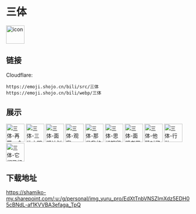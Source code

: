 # 三体
<img src="https://emoji.shojo.cn/bili/src/三体/icon.png" width="50" height="50" alt="icon">

## 链接
Cloudflare:
```
https://emoji.shojo.cn/bili/src/三体
https://emoji.shojo.cn/bili/webp/三体
```
## 展示
<img src="https://emoji.shojo.cn/bili/src/三体/三体-再等一会.png" width="50" height="50" alt="三体-再等一会">
<img src="https://emoji.shojo.cn/bili/src/三体/三体-三体文明.png" width="50" height="50" alt="三体-三体文明">
<img src="https://emoji.shojo.cn/bili/src/三体/三体-面壁计划开启.png" width="50" height="50" alt="三体-面壁计划开启">
<img src="https://emoji.shojo.cn/bili/src/三体/三体-观察.png" width="50" height="50" alt="三体-观察">
<img src="https://emoji.shojo.cn/bili/src/三体/三体-那是我的荣幸.png" width="50" height="50" alt="三体-那是我的荣幸">
<img src="https://emoji.shojo.cn/bili/src/三体/三体-思想钢印.png" width="50" height="50" alt="三体-思想钢印">
<img src="https://emoji.shojo.cn/bili/src/三体/三体-面壁者罗辑.png" width="50" height="50" alt="三体-面壁者罗辑">
<img src="https://emoji.shojo.cn/bili/src/三体/三体-他猜对了.png" width="50" height="50" alt="三体-他猜对了">
<img src="https://emoji.shojo.cn/bili/src/三体/三体-行动.png" width="50" height="50" alt="三体-行动">
<img src="https://emoji.shojo.cn/bili/src/三体/三体-它们已经出发了.png" width="50" height="50" alt="三体-它们已经出发了">

## 下载地址

https://shamiko-my.sharepoint.com/:u:/g/personal/img_yuru_pro/EdXtTnbVNSZImXdz5EDH05cBNdL-af1KVVBA3efaga_TpQ